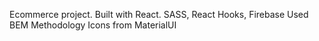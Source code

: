 Ecommerce project.
Built with React.
SASS, React Hooks, Firebase
Used BEM Methodology
Icons from MaterialUI
